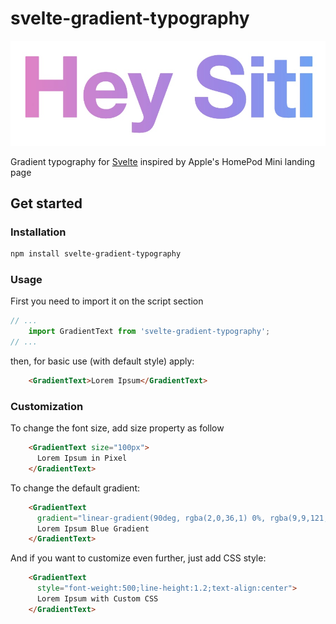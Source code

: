 # svelte-gradient-typography

![sample gradient text](https://raw.githubusercontent.com/thetrisatria/svelte-gradient-typography/master/misc/sample.jpg)

Gradient typography for [Svelte](https://svelte.dev) inspired by Apple's HomePod Mini landing page

## Get started

### Installation
```sh
npm install svelte-gradient-typography
```

### Usage
First you need to import it on the script section
```js
// ...
	import GradientText from 'svelte-gradient-typography';
// ...
```
then, for basic use (with default style) apply:
```html
    <GradientText>Lorem Ipsum</GradientText>
```

### Customization
To change the font size, add size property as follow
```html
    <GradientText size="100px">
      Lorem Ipsum in Pixel
    </GradientText>
```

To change the default gradient:
```html
    <GradientText 
      gradient="linear-gradient(90deg, rgba(2,0,36,1) 0%, rgba(9,9,121,1) 35%, rgba(0,212,255,1) 100%);">
      Lorem Ipsum Blue Gradient
    </GradientText>
```
And if you want to customize even further, just add CSS style:
```html
    <GradientText 
      style="font-weight:500;line-height:1.2;text-align:center">
      Lorem Ipsum with Custom CSS
    </GradientText>
```
